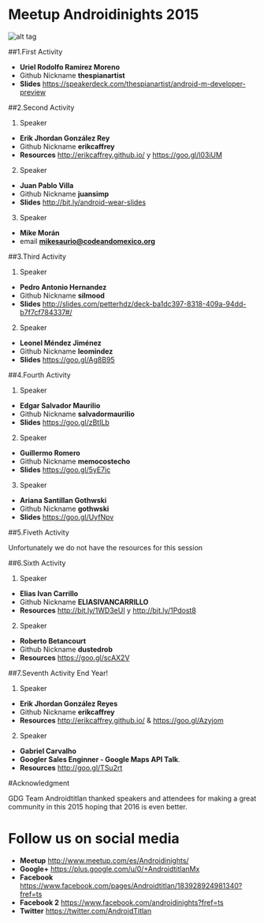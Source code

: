
# Meetup Androidinights 2015 

![alt tag](https://avatars1.githubusercontent.com/u/10427704?v=3&s=400)

##1.First Activity

* **Uriel Rodolfo Ramirez Moreno** 
* Github Nickname **thespianartist** 
* **Slides** https://speakerdeck.com/thespianartist/android-m-developer-preview

##2.Second Activity

1. Speaker 
  * **Erik Jhordan González Rey**
  * Github Nickname **erikcaffrey** 
  * **Resources** http://erikcaffrey.github.io/ y https://goo.gl/l03iUM
2. Speaker 
  * **Juan Pablo Villa**
  * Github Nickname **juansimp**
  * **Slides** http://bit.ly/android-wear-slides
3. Speaker 
  * **Mike Morán**
  * email **mikesaurio@codeandomexico.org**

##3.Third Activity

1. Speaker 
  * **Pedro Antonio Hernandez**
  * Github Nickname **silmood** 
  * **Slides** http://slides.com/petterhdz/deck-ba1dc397-8318-409a-94dd-b7f7cf784337#/
2. Speaker 
  * **Leonel Méndez Jiménez**
  * Github Nickname **leomindez**
  * **Slides** https://goo.gl/Ag8B95
  
##4.Fourth Activity

1. Speaker 
  * **Edgar Salvador Maurilio**
  * Github Nickname **salvadormaurilio** 
  * **Slides** https://goo.gl/zBtILb
2. Speaker 
  * **Guillermo Romero**
  * Github Nickname **memocostecho**
  * **Slides** https://goo.gl/5yE7ic
3. Speaker 
  * **Ariana Santillan Gothwski**
  * Github Nickname **gothwski**
  * **Slides** https://goo.gl/UyfNpv

##5.Fiveth Activity

Unfortunately we do not have the resources for this session

##6.Sixth Activity

1. Speaker 
  * **Elias Ivan Carrillo**
  * Github Nickname **ELIASIVANCARRILLO** 
  * **Resources** http://bit.ly/1WD3eUI y http://bit.ly/1Pdost8
2. Speaker 
  * **Roberto Betancourt**
  * Github Nickname **dustedrob**
  * **Resources** https://goo.gl/scAX2V


##7.Seventh Activity End Year!

1. Speaker 
  * **Erik Jhordan González Reyes**
  * Github Nickname **erikcaffrey** 
  * **Resources** http://erikcaffrey.github.io/ & https://goo.gl/Azyjom
2. Speaker 
  * **Gabriel Carvalho**
  * **Googler Sales Enginner - Google Maps API Talk**.
  * **Resources** http://goo.gl/TSu2rt

#Acknowledgment

GDG Team Androidtitlan thanked speakers and attendees for making a great community in this 2015 hoping that 2016 is even better.
  
# Follow us on social media 

 * **Meetup** http://www.meetup.com/es/Androidinights/
 * **Google+** https://plus.google.com/u/0/+AndroidtitlanMx
 * **Facebook** https://www.facebook.com/pages/Androidtitlan/183928924981340?fref=ts
 * **Facebook 2** https://www.facebook.com/androidinights?fref=ts
 * **Twitter** https://twitter.com/AndroidTitlan

  
